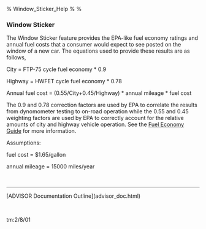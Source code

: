 % Window\_Sticker\_Help
% 
% 

<!DOCTYPE html public "-//w3c//dtd html 4.0 transitional//en">

### Window Sticker

The Window Sticker feature provides the EPA-like fuel economy ratings
and annual fuel costs that a consumer would expect to see posted on the
window of a new car. The equations used to provide these results are as
follows,

City = FTP-75 cycle fuel economy \* 0.9

Highway = HWFET cycle fuel economy \* 0.78

Annual fuel cost = (0.55/City+0.45/Highway) \* annual mileage \* fuel
cost

The 0.9 and 0.78 correction factors are used by EPA to correlate the
results from dynomometer testing to on-road operation while the 0.55 and
0.45 weighting factors are used by EPA to correctly account for the
relative amounts of city and highway vehicle operation. See the [Fuel
Economy Guide](http://www.fueleconomy.gov/) for more information.

Assumptions:

fuel cost = \$1.65/gallon

annual mileage = 15000 miles/year

 

* * * * *

</p>
[ADVISOR Documentation Outline](advisor_doc.html)

 

tm:2/8/01
